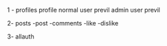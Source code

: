 1 - profiles 
    profile
    normal user previl
    admin user  previl

2- posts
   -post
   -comments
   -like
   -dislike
   

3- allauth 